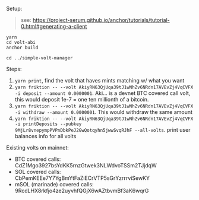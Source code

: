 Setup:
> see: https://project-serum.github.io/anchor/tutorials/tutorial-0.html#generating-a-client
```
yarn
cd volt-abi
anchor build

cd ../simple-volt-manager
```

Steps:

1. `yarn print`, find the volt that haves mints matching w/ what you want
2. `yarn friktion -- --volt AkiyRN63QjUqa39tJ1wNhZv6NRdn17AVEvZj4VqCVFX -i deposit --amount 0.0000001`. Aki... is a devnet BTC covered call volt, this would deposit 1e-7 = one ten millionth of a bitcoin.
3. `yarn friktion -- --volt AkiyRN63QjUqa39tJ1wNhZv6NRdn17AVEvZj4VqCVFX -i withdraw --amount 0.0000001`. This would withdraw the same amount
4. `yarn friktion -- --volt AkiyRN63QjUqa39tJ1wNhZv6NRdn17AVEvZj4VqCVFX -i printDeposits --pubkey 9MjLr8vnepympPVPnDbkPeJ2GwQotqyhn5jwwSvqRJhF --all-volts`. print user balances info for all volts

Existing volts on mainnet:

- BTC covered calls: CdZ1Mgo3927bsYdKK5rnzGtwek3NLWdvoTSSm2TJjdqW
- SOL covered calls: CbPemKEEe7Y7YgBmYtFaZiECrVTP5sGrYzrrrviSewKY
- mSOL (marinade) covered calls: 9RcdLHX8rkfjo4ze2uyvhfQGjX6wAZtbvmBf3aK6wqrG
